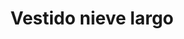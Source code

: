 ---
id: vestido-nieve
title: Vestido nieve largo 
regularPrice: 32.50
price: 32.50
image: 
- vestido-nieve-1.webp
- vestido-nieve-2.webp
description: Vestido de cuello alto, sin manga, con estampado de hojas azules.
material: Poliester 
sizes: 
- S
- M
- L
creationDate: 2025/02/01
isSale: false
isStock: true
startDate: "2025-02-11"
endDate: "2025-02-15"
---